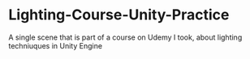 # Lighting-Course-Unity-Practice
A single scene that is part of a course on Udemy I took, about lighting techniuques in Unity Engine
